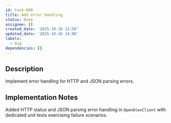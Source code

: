 ```yaml
---
id: task-008
title: Add error handling
status: Done
assignee: []
created_date: '2025-10-16 12:58'
updated_date: '2025-10-16 14:08'
labels:
  - bug
dependencies: []
---
```


## Description

<!-- SECTION:DESCRIPTION:BEGIN -->
Implement error handling for HTTP and JSON parsing errors.
<!-- SECTION:DESCRIPTION:END -->

## Implementation Notes

<!-- SECTION:NOTES:BEGIN -->
Added HTTP status and JSON parsing error handling in `OpenAlexClient` with dedicated unit tests exercising failure scenarios.
<!-- SECTION:NOTES:END -->

